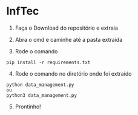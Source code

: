 # InfTec

1. Faça o Download do repositório e extraia

2. Abra o cmd e caminhe até a pasta extraida

3. Rode o comando
```console
pip install -r requirements.txt
```

4. Rode o comando no diretório onde foi extraído
```console
python data_management.py
ou
python3 data_management.py
```

5. Prontinho!